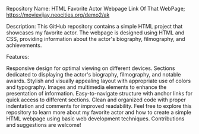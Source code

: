 Repository Name: HTML Favorite Actor Webpage
Link Of That WebPage; https://movievijay.neocities.org/demo2/ak


Description:
This GitHub repository contains a simple HTML project that showcases my favorite actor. The webpage is designed using HTML and CSS, providing information about the actor's biography, filmography, and achievements.

Features:

Responsive design for optimal viewing on different devices.
Sections dedicated to displaying the actor's biography, filmography, and notable awards.
Stylish and visually appealing layout with appropriate use of colors and typography.
Images and multimedia elements to enhance the presentation of information.
Easy-to-navigate structure with anchor links for quick access to different sections.
Clean and organized code with proper indentation and comments for improved readability.
Feel free to explore this repository to learn more about my favorite actor and how to create a simple HTML webpage using basic web development techniques. Contributions and suggestions are welcome!
